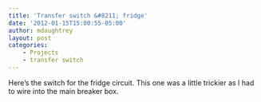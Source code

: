 ```yaml
---
title: 'Transfer switch &#8211; fridge'
date: '2012-01-15T15:00:55-05:00'
author: mdaughtrey
layout: post
categories:
    - Projects
    - transfer switch
---
```


Here’s the switch for the fridge circuit. This one was a little trickier as I had to wire into the main breaker box.
